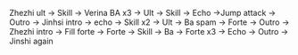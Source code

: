 Zhezhi ult -> Skill -> 
Verina BA x3 -> Ult -> Skill -> Echo ->Jump attack -> Outro ->
Jinhsi intro -> echo -> Skill x2 -> Ult -> Ba spam -> Forte -> Outro ->
Zhezhi intro -> Fill forte -> Forte -> Skill -> Ba -> Forte x3 -> Echo -> Outro ->
Jinshi again

